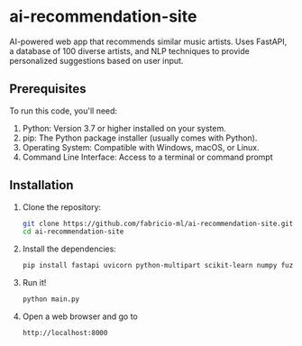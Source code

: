 # ai-recommendation-site

AI-powered web app that recommends similar music artists. Uses FastAPI, a database of 100 diverse artists, and NLP techniques to provide personalized suggestions based on user input.

## Prerequisites

To run this code, you'll need:

1. Python: Version 3.7 or higher installed on your system.
2. pip: The Python package installer (usually comes with Python).
3. Operating System: Compatible with Windows, macOS, or Linux.
4. Command Line Interface: Access to a terminal or command prompt

## Installation

1. Clone the repository:
   ```bash
   git clone https://github.com/fabricio-ml/ai-recommendation-site.git
   cd ai-recommendation-site

2. Install the dependencies:
   ```bash
   pip install fastapi uvicorn python-multipart scikit-learn numpy fuzzywuzzy python-Levenshtein
   
3. Run it!
   ```bash
   python main.py

4. Open a web browser and go to
   ```bash
   http://localhost:8000
